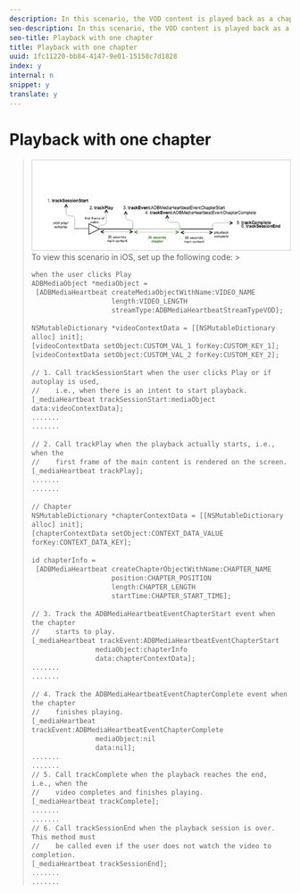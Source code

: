 ```yaml
---
description: In this scenario, the VOD content is played back as a chapter.
seo-description: In this scenario, the VOD content is played back as a chapter.
seo-title: Playback with one chapter
title: Playback with one chapter
uuid: 1fc11220-bb84-4147-9e01-15158c7d1828
index: y
internal: n
snippet: y
translate: y
---
```


# Playback with one chapter


><a id="fig_553EA0F2821440EBB39353F627463913"></a> ![](graphics/chapter-regular-playback.png) 
>To view this scenario in iOS, set up the following code: >
>```
>when the user clicks Play 
>ADBMediaObject *mediaObject =  
>  [ADBMediaHeartbeat createMediaObjectWithName:VIDEO_NAME  
>                     length:VIDEO_LENGTH  
>                     streamType:ADBMediaHeartbeatStreamTypeVOD]; 
>    
>NSMutableDictionary *videoContextData = [[NSMutableDictionary alloc] init]; 
>[videoContextData setObject:CUSTOM_VAL_1 forKey:CUSTOM_KEY_1]; 
>[videoContextData setObject:CUSTOM_VAL_2 forKey:CUSTOM_KEY_2]; 
>   
>// 1. Call trackSessionStart when the user clicks Play or if autoplay is used,  
>//    i.e., when there is an intent to start playback. 
>[_mediaHeartbeat trackSessionStart:mediaObject data:videoContextData]; 
>....... 
>....... 
>  
>// 2. Call trackPlay when the playback actually starts, i.e., when the  
>//    first frame of the main content is rendered on the screen. 
>[_mediaHeartbeat trackPlay]; 
>....... 
>....... 
>  
>// Chapter 
>NSMutableDictionary *chapterContextData = [[NSMutableDictionary alloc] init]; 
>[chapterContextData setObject:CONTEXT_DATA_VALUE forKey:CONTEXT_DATA_KEY]; 
>  
>id chapterInfo =  
>  [ADBMediaHeartbeat createChapterObjectWithName:CHAPTER_NAME  
>                     position:CHAPTER_POSITION  
>                     length:CHAPTER_LENGTH  
>                     startTime:CHAPTER_START_TIME]; 
>      
>// 3. Track the ADBMediaHeartbeatEventChapterStart event when the chapter  
>//    starts to play. 
>[_mediaHeartbeat trackEvent:ADBMediaHeartbeatEventChapterStart  
>                 mediaObject:chapterInfo  
>                 data:chapterContextData]; 
>....... 
>....... 
>  
>// 4. Track the ADBMediaHeartbeatEventChapterComplete event when the chapter  
>//    finishes playing. 
>[_mediaHeartbeat trackEvent:ADBMediaHeartbeatEventChapterComplete  
>                 mediaObject:nil  
>                 data:nil];  
>....... 
>....... 
>// 5. Call trackComplete when the playback reaches the end, i.e., when the  
>//    video completes and finishes playing. 
>[_mediaHeartbeat trackComplete]; 
>....... 
>....... 
>// 6. Call trackSessionEnd when the playback session is over. This method must  
>//    be called even if the user does not watch the video to completion. 
>[_mediaHeartbeat trackSessionEnd]; 
>....... 
>....... 
>
>```

